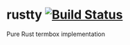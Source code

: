 # rustty [![Build Status](https://travis-ci.org/cpjreynolds/rustty.svg?branch=master)](https://travis-ci.org/cpjreynolds/rustty)
Pure Rust termbox implementation

